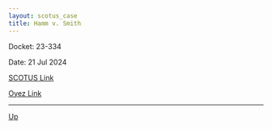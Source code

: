 ```yaml
---
layout: scotus_case
title: Hamm v. Smith
---
```


Docket: 23-334

Date: 21 Jul 2024

[SCOTUS Link](https://www.supremecourt.gov/opinions/23pdf/602us1r46_gfbi.pdf)

[Oyez Link](https://www.oyez.org/cases/2024/23-334)

---

[Up](./README.md)